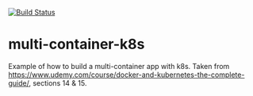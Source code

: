 [![Build Status](https://travis-ci.org/vmaldosan/multi-container-k8s.svg?branch=master)](https://travis-ci.org/vmaldosan/multi-container-k8s)

# multi-container-k8s
Example of how to build a multi-container app with k8s. Taken from https://www.udemy.com/course/docker-and-kubernetes-the-complete-guide/, sections 14 & 15.

